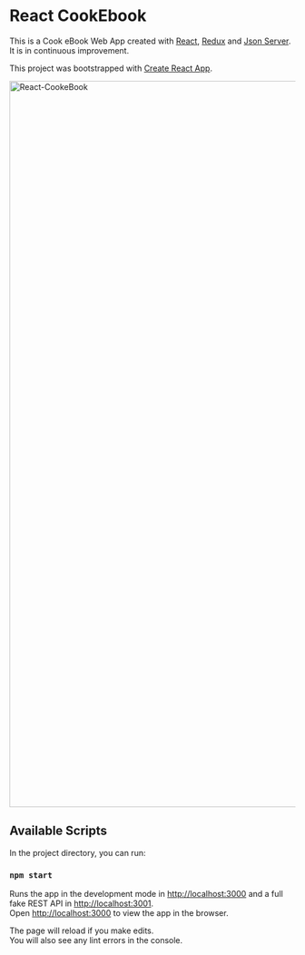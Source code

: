 # React CookEbook

This is a Cook eBook Web App created with [React](https://github.com/facebook/react), [Redux](https://github.com/reduxjs/redux) and [Json Server](https://github.com/typicode/json-server). It is in continuous improvement.

This project was bootstrapped with [Create React App](https://github.com/facebook/create-react-app).

<img width="1280" alt="React-CookeBook" src="https://user-images.githubusercontent.com/6671685/80870099-945efe00-8ca4-11ea-85d0-c0ea9ad11862.png">

## Available Scripts

In the project directory, you can run:

### `npm start`

Runs the app in the development mode in [http://localhost:3000](http://localhost:3000) and a full fake REST API in [http://localhost:3001](http://localhost:3001).<br />
Open [http://localhost:3000](http://localhost:3000) to view the app in the browser.

The page will reload if you make edits.<br />
You will also see any lint errors in the console.
